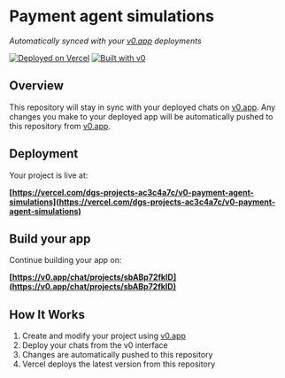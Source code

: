 # Payment agent simulations

*Automatically synced with your [v0.app](https://v0.app) deployments*

[![Deployed on Vercel](https://img.shields.io/badge/Deployed%20on-Vercel-black?style=for-the-badge&logo=vercel)](https://vercel.com/dgs-projects-ac3c4a7c/v0-payment-agent-simulations)
[![Built with v0](https://img.shields.io/badge/Built%20with-v0.app-black?style=for-the-badge)](https://v0.app/chat/projects/sbABp72fkID)

## Overview

This repository will stay in sync with your deployed chats on [v0.app](https://v0.app).
Any changes you make to your deployed app will be automatically pushed to this repository from [v0.app](https://v0.app).

## Deployment

Your project is live at:

**[https://vercel.com/dgs-projects-ac3c4a7c/v0-payment-agent-simulations](https://vercel.com/dgs-projects-ac3c4a7c/v0-payment-agent-simulations)**

## Build your app

Continue building your app on:

**[https://v0.app/chat/projects/sbABp72fkID](https://v0.app/chat/projects/sbABp72fkID)**

## How It Works

1. Create and modify your project using [v0.app](https://v0.app)
2. Deploy your chats from the v0 interface
3. Changes are automatically pushed to this repository
4. Vercel deploys the latest version from this repository

